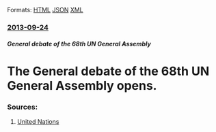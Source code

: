 
Formats: [HTML](/news/2013/09/24/the-general-debate-of-the-68th-un-general-assembly-opens.html)  [JSON](/news/2013/09/24/the-general-debate-of-the-68th-un-general-assembly-opens.json)  [XML](/news/2013/09/24/the-general-debate-of-the-68th-un-general-assembly-opens.xml)  

### [2013-09-24](/news/2013/09/24/index.md)

##### General debate of the 68th UN General Assembly
# The General debate of the 68th UN General Assembly opens. 




### Sources:

1. [United Nations](http://gadebate.un.org/)
